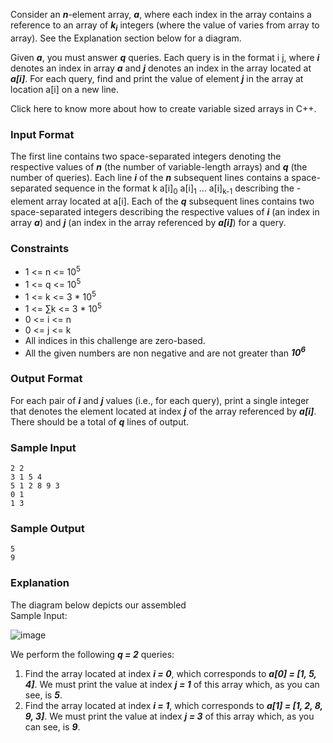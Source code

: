 Consider an ***n***-element array, ***a***, where each index  in the array contains a reference to an array of ***k<sub>i</sub>*** integers (where the value of  varies from array to array). See the Explanation section below for a diagram.

Given ***a***, you must answer ***q*** queries. Each query is in the format i j, where ***i*** denotes an index in array ***a*** and ***j*** denotes an index in the array located at ***a[i]***. For each query, find and print the value of element ***j*** in the array at location a[i] on a new line.

Click here to know more about how to create variable sized arrays in C++.

### Input Format

The first line contains two space-separated integers denoting the respective values of ***n*** (the number of variable-length arrays) and ***q*** (the number of queries).
Each line ***i*** of the ***n*** subsequent lines contains a space-separated sequence in the format k a[i]<sub>0</sub> a[i]<sub>1</sub> … a[i]<sub>k-1</sub> describing the -element array located at a[i].
Each of the ***q*** subsequent lines contains two space-separated integers describing the respective values of ***i*** (an index in array ***a***) and ***j*** (an index in the array referenced by ***a[i]***) for a query.

### Constraints
- 1 <= n <= 10<sup>5</sup>
- 1 <= q <= 10<sup>5</sup>
- 1 <= k <= 3 * 10<sup>5</sup>
- 1 <= ∑k <= 3 * 10<sup>5</sup>
- 0 <= i <= n
- 0 <= j <= k
- All indices in this challenge are zero-based.
- All the given numbers are non negative and are not greater than ***10<sup>6</sup>***

### Output Format

For each pair of ***i*** and ***j*** values (i.e., for each query), print a single integer that denotes the element located at index ***j*** of the array referenced by ***a[i]***. There should be a total of ***q*** lines of output.

### Sample Input
```
2 2
3 1 5 4
5 1 2 8 9 3
0 1
1 3
```
### Sample Output
```
5
9
```
### Explanation

The diagram below depicts our assembled  
Sample Input:

![image](https://user-images.githubusercontent.com/68226299/166154364-d5960c57-92a4-4524-aa1a-abfdba296995.png)

We perform the following ***q = 2*** queries:

1. Find the array located at index ***i = 0***, which corresponds to ***a[0] = [1, 5, 4]***. We must print the value at index ***j = 1*** of this array which, as you can see, is ***5***.
2. Find the array located at index ***i = 1***, which corresponds to ***a[1] = [1, 2, 8, 9, 3]***. We must print the value at index ***j = 3*** of this array which, as you can see, is ***9***.
